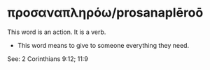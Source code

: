 # προσαναπληρόω/prosanaplēroō
This word is an action. It is a verb.
* This word means to give to someone everything they need.

See: 2 Corinthians 9:12; 11:9
